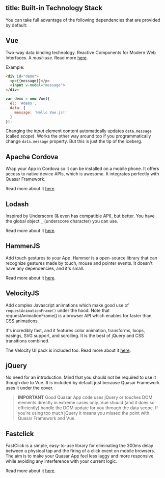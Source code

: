 title: Built-in Technology Stack
---
You can take full advantage of the following dependencies that are provided by default:

## Vue
Two-way data binding technology. Reactive Components for Modern Web Interfaces. A *must-use*. Read more <a href="http://vuejs.org" target="_blank">here</a>.

Example:
``` html
<div id="demo">
  <p>{{message}}</p>
  <input v-model="message">
</div>
```

``` js
var demo = new Vue({
  el: '#demo',
  data: {
    message: 'Hello Vue.js!'
  }
});
```

Changing the *input* element content automatically updates `data.message` (called *scope*). Works the other way around too if you programmatically change `data.message` property. But this is just the tip of the iceberg.

## Apache Cordova
Wrap your App in Cordova so it can be installed on a mobile phone. It offers access to native device APIs, which is awesome. It integrates perfectly with Quasar Framework.

Read more about it <a href="https://cordova.apache.org/" target="_blank">here</a>.

## Lodash
Inspired by Underscore (& even has compatible API), but better. You have the global object `_` (underscore character) you can use.

Read more about it <a href="https://lodash.com/" target="_blank">here</a>.

## HammerJS
Add touch gestures to your App. Hammer is a open-source library that can recognize gestures made by touch, mouse and pointer events. It doesn't have any dependencies, and it's small.

Read more about it <a href="http://hammerjs.github.io/" target="_blank">here</a>.

## VelocityJS
Add complex Javascript animations which make good use of `requestAnimationFrame()` under the hood. Note that requestAnimationFrame() is a browser API which enables for faster than CSS animations.

It's incredibly fast, and it features color animation, transforms, loops, easings, SVG support, and scrolling. It is the best of jQuery and CSS transitions combined.

The Velocity UI pack is included too. Read more about it <a href="http://julian.com/research/velocity/" target="_blank">here</a>.

## jQuery
No need for an introduction. Mind that you should not be required to use it though due to Vue. It is included by default just because Quasar Framework uses it under the cover.

> **IMPORTANT**
> Good Quasar App code uses jQuery or touches DOM elements directly in extreme cases only. Vue should (and it does so efficiently) handle the DOM update for you through the data scope. If you're using too much jQuery it means you missed the point with Quasar Framework and Vue.

## Fastclick
FastClick is a simple, easy-to-use library for eliminating the 300ms delay between a physical tap and the firing of a click event on mobile browsers. The aim is to make your Quasar App feel less laggy and more responsive while avoiding any interference with your current logic.

Read more about it <a href="https://ftlabs.github.io/fastclick/" target="_blank">here</a>.
